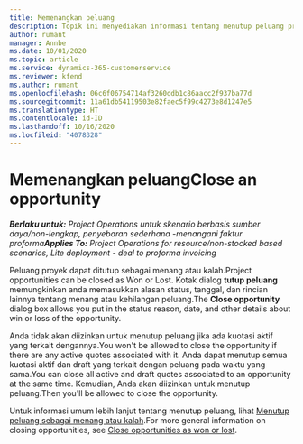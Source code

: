 ```yaml
---
title: Memenangkan peluang
description: Topik ini menyediakan informasi tentang menutup peluang proyek.
author: rumant
manager: Annbe
ms.date: 10/01/2020
ms.topic: article
ms.service: dynamics-365-customerservice
ms.reviewer: kfend
ms.author: rumant
ms.openlocfilehash: 06c6f06754714af3260ddb1c86aacc2f937ba77d
ms.sourcegitcommit: 11a61db54119503e82faec5f99c4273e8d1247e5
ms.translationtype: HT
ms.contentlocale: id-ID
ms.lasthandoff: 10/16/2020
ms.locfileid: "4078328"
---
```

# <a name="close-an-opportunity"></a><span data-ttu-id="573ba-103">Memenangkan peluang</span><span class="sxs-lookup"><span data-stu-id="573ba-103">Close an opportunity</span></span>

<span data-ttu-id="573ba-104">_**Berlaku untuk:** Project Operations untuk skenario berbasis sumber daya/non-lengkap, penyebaran sederhana -menangani faktur proforma_</span><span class="sxs-lookup"><span data-stu-id="573ba-104">_**Applies To:** Project Operations for resource/non-stocked based scenarios, Lite deployment - deal to proforma invoicing_</span></span>

<span data-ttu-id="573ba-105">Peluang proyek dapat ditutup sebagai menang atau kalah.</span><span class="sxs-lookup"><span data-stu-id="573ba-105">Project opportunities can be closed as Won or Lost.</span></span> <span data-ttu-id="573ba-106">Kotak dialog **tutup peluang** memungkinkan anda memasukkan alasan status, tanggal, dan rincian lainnya tentang menang atau kehilangan peluang.</span><span class="sxs-lookup"><span data-stu-id="573ba-106">The **Close opportunity** dialog box allows you put in the status reason, date, and other details about win or loss of the opportunity.</span></span>

<span data-ttu-id="573ba-107">Anda tidak akan diizinkan untuk menutup peluang jika ada kuotasi aktif yang terkait dengannya.</span><span class="sxs-lookup"><span data-stu-id="573ba-107">You won't be allowed to close the opportunity if there are any active quotes associated with it.</span></span> <span data-ttu-id="573ba-108">Anda dapat menutup semua kuotasi aktif dan draft yang terkait dengan peluang pada waktu yang sama.</span><span class="sxs-lookup"><span data-stu-id="573ba-108">You can close all active and draft quotes associated to an opportunity at the same time.</span></span> <span data-ttu-id="573ba-109">Kemudian, Anda akan diizinkan untuk menutup peluang.</span><span class="sxs-lookup"><span data-stu-id="573ba-109">Then you'll be allowed to close the opportunity.</span></span>

<span data-ttu-id="573ba-110">Untuk informasi umum lebih lanjut tentang menutup peluang, lihat [Menutup peluang sebagai menang atau kalah](https://docs.microsoft.com/dynamics365/sales-enterprise/close-opportunity-won-lost-sales).</span><span class="sxs-lookup"><span data-stu-id="573ba-110">For more general information on closing opportunities, see [Close opportunities as won or lost](https://docs.microsoft.com/dynamics365/sales-enterprise/close-opportunity-won-lost-sales).</span></span>
